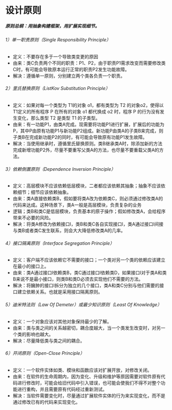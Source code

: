 # 设计原则

##### 原则总纲：用抽象构建框架，用扩展实现细节。
###### 1）单一职责原则（Single Responsibility Principle）
* 定义：不要存在多于一个导致类变更的原因
* 由来：类C负责两个不同的职责：P1、P2，由于职责P1需求改变而需要修改类C时，有可能会导致原本运行正常的职责P2发生功能故障。
* 解决：遵循单一原则，分别建立两个类各负责一个职责。

###### 2）里氏替换原则（ListKov Substitution Principle）
* 定义：如果对每一个类型为 T1的对象 o1，都有类型为 T2 的对象o2，使得以 T1定义的所有程序 P 在所有的对象 o1 都代换成 o2 时，程序 P 的行为没有发生变化，那么类型 T2 是类型 T1 的子类型。
* 由来：有一功能P1，由类A完成。现需要将功能P1进行扩展，扩展后的功能为P，其中P由原有功能P1与新功能P2组成。新功能P由类A的子类B来完成，则子类B在完成新功能P2的同时，有可能会导致原有功能P1发生故障。
* 解决：当使用继承时，遵循里氏替换原则。类B继承类A时，除添加新的方法完成新增功能P2外，尽量不要重写父类A的方法，也尽量不要重载父类A的方法。
    
###### 3）依赖倒置原则（Dependence Inversion Principle）
* 定义：高层模块不应该依赖低层模块，二者都应该依赖其抽象；抽象不应该依赖细节；细节应该依赖抽象。
* 由来：类A直接依赖类B，假如要将类A改为依赖类C，则必须通过修改类A的代码来达成。这种场景下，类A一般是高层模块，负责复杂的业务
* 逻辑；类B和类C是低层模块，负责基本的原子操作；假如修改类A，会给程序带来不必要的风险。
* 解决：将类A修改为依赖接口I，类B和类C各自实现接口I，类A通过接口I间接与类B或者类C发生联系，则会大大降低修改类A的几率。

###### 4）接口隔离原则（Interface Segregation Principle）
* 定义：客户端不应该依赖它不需要的接口；一个类对另一个类的依赖应该建立在最小的接口上。
* 由来：类A通过接口I依赖类B，类C通过接口I依赖类D，如果接口I对于类A和类B来说不是最小接口，则类B和类D必须去实现他们不需要的方法。
* 解决：将臃肿的接口I拆分为独立的几个接口，类A和类C分别与他们需要的接口建立依赖关系。也就是采用接口隔离原则。

###### 5）迪米特法则（Law Of Demeter）或最少知识原则（Least Of Knowledge）
* 定义：一个对象应该对其他对象保持最少的了解。
* 由来：类与类之间的关系越密切，耦合度越大，当一个类发生改变时，对另一个类的影响也越大。
* 解决：尽量降低类与类之间的耦合。

###### 6）开闭原则（Open-Close Principle）
* 定义：一个软件实体如类、模块和函数应该对扩展开放，对修改关闭。
* 由来：在软件的生命周期内，因为变化、升级和维护等原因需要对软件原有代码进行修改时，可能会给旧代码中引入错误，也可能会使我们不得不对整个功能进行重构，并且需要原有代码经过重新测试。
* 解决：当软件需要变化时，尽量通过扩展软件实体的行为来实现变化，而不是通过修改已有的代码来实现变化。

